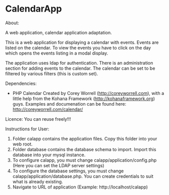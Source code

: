 # CalendarApp
About:

A web application, calendar application adaptation.

This is a web application for displaying a calendar with events. Events are listed on the calendar.
To view the events you have to click on the day which opens the events listing in a modal display.

The application uses ldap for authentication. There is an administration section for adding events to the calendar.
The calendar can be set to be filtered by various filters (this is custom set).

Dependencies:
- PHP Calendar
  Created by Corey Worrell (http://coreyworrell.com), with a little help from the Kohana Framework (http://kohanaframework.org) guys.
  Examples and documenation can be found here: http://coreyworrell.com/calendar/

Licence:
You can reuse freely!!!

Instructions for User:
1. Folder calapp contains the application files. Copy this folder into your web root.
2. Folder database contains the database schema to import. Import this database into your mysql instance.
3. To configure calapp, you must change calapp/application/config.php (Here you can set the LDAP server settings)
4. To configure the database settings, you must change calapp/application/database.php. You can create credentials to suit what is already existing.
5. Navigate to URL of application (Example: http://localhost/calapp)
